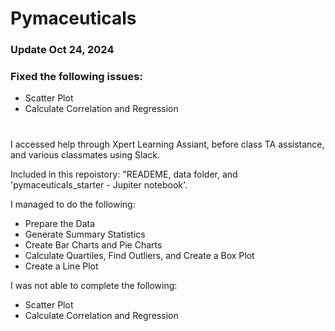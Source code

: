 # Pymaceuticals

### Update Oct 24, 2024

### Fixed the following issues:
* Scatter Plot
* Calculate Correlation and Regression
# 

I accessed help through Xpert Learning Assiant, before class TA assistance, and various classmates using Slack. 

Included in this repoistory: "READEME, data folder, and 'pymaceuticals_starter - Jupiter notebook'.

I managed to do the following:
* Prepare the Data
* Generate Summary Statistics
* Create Bar Charts and Pie Charts
* Calculate Quartiles, Find Outliers, and Create a Box Plot
* Create a Line Plot 

I was not able to complete the following:
* Scatter Plot
* Calculate Correlation and Regression
